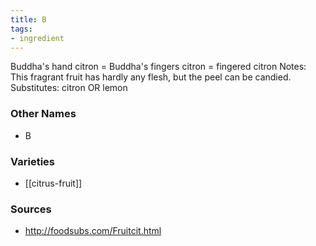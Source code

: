 ```yaml
---
title: B
tags:
- ingredient
---
```

Buddha's hand citron = Buddha's fingers citron = fingered citron Notes: This fragrant fruit has hardly any flesh, but the peel can be candied. Substitutes: citron OR lemon

### Other Names

* B

### Varieties

* [[citrus-fruit]]

### Sources
* http://foodsubs.com/Fruitcit.html
